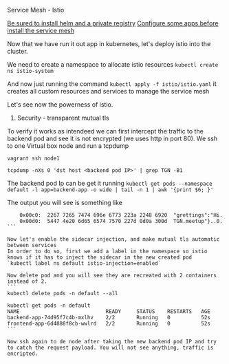 
Service Mesh - Istio

[Be sured to install helm and a private registry](/steps/1/README.md)
[Configure some apps before install the service mesh](/steps/10/app/README.md)

Now that we have run it out app in kubernetes, let's deploy istio into the cluster.

We need to create a namespace to allocate istio resources
`kubectl create ns istio-system`

And now just running the command
`kubectl apply -f istio/istio.yaml`
it creates all custom resources and services to manage the service mesh

Let's see now the powerness of istio.

1) Security - transparent mutual tls

To verify it works as intendeed we can first intercept the traffic to the backend pod and see it is not encrypted (we uses http in port 80). We ssh to one Virtual box node and run a tcpdump
```
vagrant ssh node1

tcpdump -nXs 0 'dst host <backend pod IP>' | grep TGN -B1
```
The backend pod Ip can be get it running
`kubectl get pods --namespace default -l app=backend-app -o wide | tail -n 1 | awk '{print $6; }'`

The output you will see is something like
````
    0x00c0:  2267 7265 7474 696e 6773 223a 2248 6920  "grettings":"Hi.
	0x00d0:  5447 4e20 6d65 6574 7570 227d 0d0a 300d  TGN.meetup"}..0.
```

Now let's enable the sidecar injection, and make mutual tls automatic between services
In order to do so, first we add a label in the namespace so istio knows if it has to inject the sidecar in the new created pod
`kubectl label ns default istio-injection=enabled`

Now delete pod and you will see they are recreated with 2 containers instead of 2.
```
kubectl delete pods -n default --all

kubectl get pods -n default
NAME                            READY     STATUS    RESTARTS   AGE
backend-app-74d95f7c4b-mxlhv    2/2       Running   0          52s
frontend-app-6d4888f8cb-wwlrd   2/2       Running   0          52s
```

Now ssh again to de node after taking the new backend pod IP and try to catch the request payload. You will not see anything, traffic is encripted.
